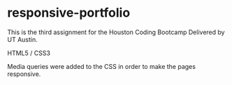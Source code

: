 # responsive-portfolio

This is the third assignment for the Houston Coding Bootcamp Delivered by UT Austin.

HTML5 / CSS3

Media queries were added to the CSS in order to make the pages responsive.
